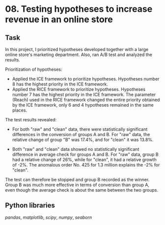 # 08. Testing hypotheses to increase revenue in an online store

## Task

In this project, I prioritized hypotheses developed together with a large online store's marketing department. Also, ran A/B test and analyzed the results. 


Prioritization of hypotheses:

- Applied the ICE framework to prioritize hypotheses. Hypotheses number 8 has the highest priority in the ICE framework.
- Applied the RICE framework to prioritize hypotheses. Hypotheses number 7 has the highest priority in the ICE framework.
The parameter (Reach) used in the RICE framework changed the entire priority obtained by the ICE framework, only 6 and 4 hypotheses remained in the same places.

The test results revealed:

- For both "raw" and "clean" data, there were statistically significant differences in the conversion of groups A and B. For "raw" data, the relative change of group "B" was 17.4%, and for "clean" it was 13.8%.

- Both "raw" and "clean" data showed no statistically significant difference in average check for groups A and B. For "raw" data, group B had a relative change of 26%, while for "clean", it had a relative growth of -2%. The anomalous order No. 425 for 1.3 million explains the -2% for "clean".

The test can therefore be stopped and group B recorded as the winner. Group B was much more effective in terms of conversion than group A, even though the average check is about the same between the two groups.

## Python libraries

*pandas*, *matplotlib*, *scipy*, *numpy*, *seaborn*
